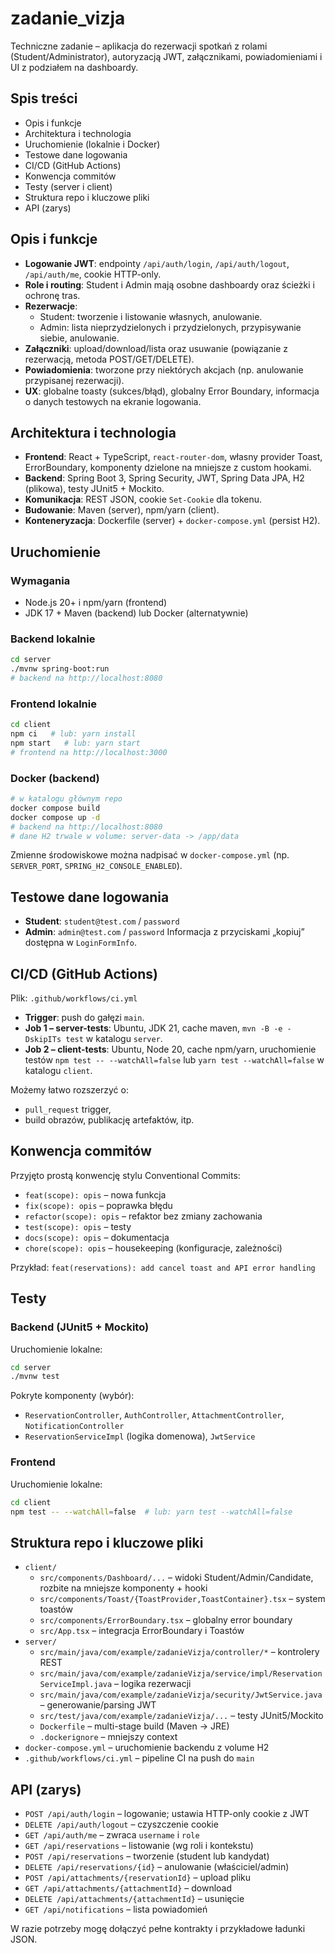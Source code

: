 # zadanie_vizja

Techniczne zadanie – aplikacja do rezerwacji spotkań z rolami (Student/Administrator), autoryzacją JWT, załącznikami, powiadomieniami i UI z podziałem na dashboardy.

## Spis treści
- Opis i funkcje
- Architektura i technologia
- Uruchomienie (lokalnie i Docker)
- Testowe dane logowania
- CI/CD (GitHub Actions)
- Konwencja commitów
- Testy (server i client)
- Struktura repo i kluczowe pliki
- API (zarys)

## Opis i funkcje
- **Logowanie JWT**: endpointy `/api/auth/login`, `/api/auth/logout`, `/api/auth/me`, cookie HTTP-only.
- **Role i routing**: Student i Admin mają osobne dashboardy oraz ścieżki i ochronę tras.
- **Rezerwacje**:
  - Student: tworzenie i listowanie własnych, anulowanie.
  - Admin: lista nieprzydzielonych i przydzielonych, przypisywanie siebie, anulowanie.
- **Załączniki**: upload/download/lista oraz usuwanie (powiązanie z rezerwacją, metoda POST/GET/DELETE).
- **Powiadomienia**: tworzone przy niektórych akcjach (np. anulowanie przypisanej rezerwacji).
- **UX**: globalne toasty (sukces/błąd), globalny Error Boundary, informacja o danych testowych na ekranie logowania.

## Architektura i technologia
- **Frontend**: React + TypeScript, `react-router-dom`, własny provider Toast, ErrorBoundary, komponenty dzielone na mniejsze z custom hookami.
- **Backend**: Spring Boot 3, Spring Security, JWT, Spring Data JPA, H2 (plikowa), testy JUnit5 + Mockito.
- **Komunikacja**: REST JSON, cookie `Set-Cookie` dla tokenu.
- **Budowanie**: Maven (server), npm/yarn (client).
- **Konteneryzacja**: Dockerfile (server) + `docker-compose.yml` (persist H2).

## Uruchomienie
### Wymagania
- Node.js 20+ i npm/yarn (frontend)
- JDK 17 + Maven (backend) lub Docker (alternatywnie)

### Backend lokalnie
```bash
cd server
./mvnw spring-boot:run
# backend na http://localhost:8080
```

### Frontend lokalnie
```bash
cd client
npm ci   # lub: yarn install
npm start   # lub: yarn start
# frontend na http://localhost:3000
```

### Docker (backend)
```bash
# w katalogu głównym repo
docker compose build
docker compose up -d
# backend na http://localhost:8080
# dane H2 trwale w volume: server-data -> /app/data
```
Zmienne środowiskowe można nadpisać w `docker-compose.yml` (np. `SERVER_PORT`, `SPRING_H2_CONSOLE_ENABLED`).

## Testowe dane logowania
- **Student**: `student@test.com` / `password`
- **Admin**: `admin@test.com` / `password`
Informacja z przyciskami „kopiuj” dostępna w `LoginFormInfo`.

## CI/CD (GitHub Actions)
Plik: `.github/workflows/ci.yml`
- **Trigger**: push do gałęzi `main`.
- **Job 1 – server-tests**: Ubuntu, JDK 21, cache maven, `mvn -B -e -DskipITs test` w katalogu `server`.
- **Job 2 – client-tests**: Ubuntu, Node 20, cache npm/yarn, uruchomienie testów `npm test -- --watchAll=false` lub `yarn test --watchAll=false` w katalogu `client`.

Możemy łatwo rozszerzyć o:
- `pull_request` trigger,
- build obrazów, publikację artefaktów, itp.

## Konwencja commitów
Przyjęto prostą konwencję stylu Conventional Commits:
- `feat(scope): opis` – nowa funkcja
- `fix(scope): opis` – poprawka błędu
- `refactor(scope): opis` – refaktor bez zmiany zachowania
- `test(scope): opis` – testy
- `docs(scope): opis` – dokumentacja
- `chore(scope): opis` – housekeeping (konfiguracje, zależności)

Przykład: `feat(reservations): add cancel toast and API error handling`

## Testy
### Backend (JUnit5 + Mockito)
Uruchomienie lokalne:
```bash
cd server
./mvnw test
```
Pokryte komponenty (wybór):
- `ReservationController`, `AuthController`, `AttachmentController`, `NotificationController`
- `ReservationServiceImpl` (logika domenowa), `JwtService`

### Frontend
Uruchomienie lokalne:
```bash
cd client
npm test -- --watchAll=false  # lub: yarn test --watchAll=false
```

## Struktura repo i kluczowe pliki
- `client/`
  - `src/components/Dashboard/...` – widoki Student/Admin/Candidate, rozbite na mniejsze komponenty + hooki
  - `src/components/Toast/{ToastProvider,ToastContainer}.tsx` – system toastów
  - `src/components/ErrorBoundary.tsx` – globalny error boundary
  - `src/App.tsx` – integracja ErrorBoundary i Toastów
- `server/`
  - `src/main/java/com/example/zadanieVizja/controller/*` – kontrolery REST
  - `src/main/java/com/example/zadanieVizja/service/impl/ReservationServiceImpl.java` – logika rezerwacji
  - `src/main/java/com/example/zadanieVizja/security/JwtService.java` – generowanie/parsing JWT
  - `src/test/java/com/example/zadanieVizja/...` – testy JUnit5/Mockito
  - `Dockerfile` – multi-stage build (Maven -> JRE)
  - `.dockerignore` – mniejszy context
- `docker-compose.yml` – uruchomienie backendu z volume H2
- `.github/workflows/ci.yml` – pipeline CI na push do `main`

## API (zarys)
- `POST /api/auth/login` – logowanie; ustawia HTTP-only cookie z JWT
- `DELETE /api/auth/logout` – czyszczenie cookie
- `GET /api/auth/me` – zwraca `username` i `role`
- `GET /api/reservations` – listowanie (wg roli i kontekstu)
- `POST /api/reservations` – tworzenie (student lub kandydat)
- `DELETE /api/reservations/{id}` – anulowanie (właściciel/admin)
- `POST /api/attachments/{reservationId}` – upload pliku
- `GET /api/attachments/{attachmentId}` – download
- `DELETE /api/attachments/{attachmentId}` – usunięcie
- `GET /api/notifications` – lista powiadomień

W razie potrzeby mogę dołączyć pełne kontrakty i przykładowe ładunki JSON.
